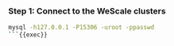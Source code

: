 ### Step 1: Connect to the WeScale clusters

```bash
mysql -h127.0.0.1 -P15306 -uroot -ppasswd
```{{exec}}